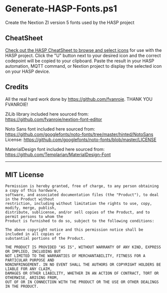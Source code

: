
# Generate-HASP-Fonts.ps1

Create the Nextion ZI version 5 fonts used by the HASP project

## CheatSheet

[Check out the HASP CheatSheet to browse and select icons](https://htmlpreview.github.io/?https://github.com/aderusha/Generate-HASP-Fonts/blob/master/cheatsheet.html) for use with the HASP project.  Click the "U" button next to your desired icon and the correct codepoint will be copied to your clipboard.  Paste the result in your HASP automation, MQTT command, or Nextion project to display the selected icon on your HASP device.

## Credits

All the real hard work done by https://github.com/fvanroie.  THANK YOU FVANROIE!

ZiLib library included here sourced from:
https://github.com/fvanroie/nextion-font-editor

Noto Sans font included here sourced from:
https://github.com/googlefonts/noto-fonts/tree/master/hinted/NotoSans
License: https://github.com/googlefonts/noto-fonts/blob/master/LICENSE

MaterialDesign font included here sourced from:
https://github.com/Templarian/MaterialDesign-Font

---

## MIT License

```
Permission is hereby granted, free of charge, to any person obtaining a copy of this hardware,
software, and associated documentation files (the "Product"), to deal in the Product without
restriction, including without limitation the rights to use, copy, modify, merge, publish,
distribute, sublicense, and/or sell copies of the Product, and to permit persons to whom the
Product is furnished to do so, subject to the following conditions:

The above copyright notice and this permission notice shall be included in all copies or
substantial portions of the Product.

THE PRODUCT IS PROVIDED "AS IS", WITHOUT WARRANTY OF ANY KIND, EXPRESS OR IMPLIED, INCLUDING BUT
NOT LIMITED TO THE WARRANTIES OF MERCHANTABILITY, FITNESS FOR A PARTICULAR PURPOSE AND
NONINFRINGEMENT. IN NO EVENT SHALL THE AUTHORS OR COPYRIGHT HOLDERS BE LIABLE FOR ANY CLAIM,
DAMAGES OR OTHER LIABILITY, WHETHER IN AN ACTION OF CONTRACT, TORT OR OTHERWISE, ARISING FROM,
OUT OF OR IN CONNECTION WITH THE PRODUCT OR THE USE OR OTHER DEALINGS IN THE PRODUCT.
```